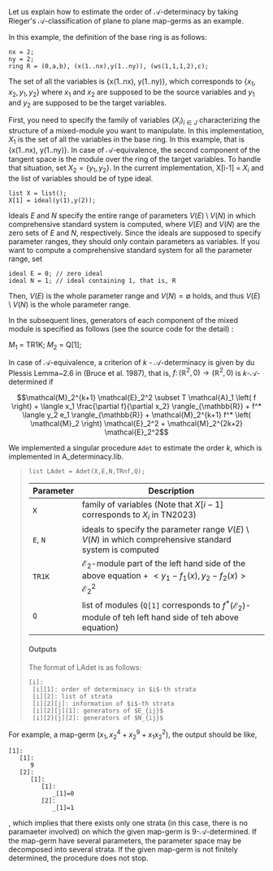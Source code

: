 Let us explain how to estimate the order of $\mathcal{A}$-determinacy by taking Rieger's $\mathcal{A}$-classification of plane to plane map-germs as an example.

In this example, the definition of the base ring is as follows: 

```Singular
nx = 2;
ny = 2;
ring R = (0,a,b), (x(1..nx),y(1..ny)), (ws(1,1,1,2),c);
```

The set of all the variables is {x(1..nx), y(1..ny)}, which corresponds to $\lbrace x_1, x_2, y_1, y_2 \rbrace$ where $x_1$ and $x_2$ are supposed to be the source variables and $y_1$ and $y_2$ are supposed to be the target variables.

First, you need to specify the family of variables $(X_i)_{i \in J}$ characterizing the structure of a mixed-module you want to manipulate. In this implementation, $X_1$ is the set of all the variables in the base ring. In this example, that is {x(1..nx), y(1..ny)}. In case of $\mathcal{A}$-equivalence, the second component of the tangent space is the module over the ring of the target variables. To handle that situation, set $X_2 = \lbrace y_1, y_2 \rbrace$. In the current implementation, X[i-1] = $X_i$ and the list of variables should be of type ideal. 

```Singular
list X = list();
X[1] = ideal(y(1),y(2));
```

Ideals $E$ and $N$ specify the entire range of parameters $V(E) \setminus V(N)$ in which comprehensive standard system is computed, where $V \left( E \right)$ and $V \left( N \right)$ are the zero sets of $E$ and $N$, respectively. Since the ideals are supposed to specify parameter ranges, they should only contain parameters as variables. If you want to compute a comprehensive standard system for all the parameter range, set 

```Singular
ideal E = 0; // zero ideal
ideal N = 1; // ideal containing 1, that is, R
```

Then, $V(E)$ is the whole parameter range and $V(N) = \emptyset$ holds, and thus $V(E) \setminus V(N)$ is the whole parameter range. 

In the subsequent lines, generators of each component of the mixed module is specified as follows (see the source code for the detail) :

$M_1$ = TR1K;
$M_2$ = Q[1];

In case of $\mathcal{A}$-equivalence, a criterion of $k$ - $\mathcal{A}$-determinacy is given by du Plessis Lemma~2.6 in (Bruce et al. 1987), that is, $f \colon \left( \mathbb{R}^2, 0 \right) \rightarrow \left( \mathbb{R}^2, 0 \right)$ is $k$-$\mathcal{A}$-determined if
```math
\mathcal{M}_2^{k+1} \mathcal{E}_2^2 \subset T \mathcal{A}_1 \left( f \right) + \langle x_1 \frac{\partial f}{\partial x_2} \rangle_{\mathbb{R}} + f^* \langle y_2 e_1 \rangle_{\mathbb{R}} + \mathcal{M}_2^{k+1} f^* \left( \mathcal{M}_2 \right) \mathcal{E}_2^2 + \mathcal{M}_2^{2k+2} \mathcal{E}_2^2
```
We implemented a singular procedure `Adet` to estimate the order $k$, which is implemented in A_determinacy.lib.

> ```Singular
> list LAdet = Adet(X,E,N,TRnf,Q);
> ```
> | Parameter | Description |
> | --------- | ----------- |
> | `X` | family of variables (Note that $X[i-1]$ corresponds to $X_i$ in TN2023) |
> | `E`, `N` | ideals to specify the parameter range $V \left( E \right) \setminus V \left( N \right)$ in which comprehensive standard system is computed |
> | `TR1K` | $\mathcal{E}_2$-module part of the left hand side of the above equation + $<y_1 - f_1 (x), y_2 - f_2(x)> \mathcal{E}_2^2$ |
> | `Q` | list of modules (`Q[1]` corresponds to $f^* \left( \mathcal{E}_2 \right)$-module of teh left hand side of teh above equation) |
> #### Outputs
> The format of LAdet is as follows:
> ```Singular
> [i]:
>  [i][1]: order of determinacy in $i$-th strata
>  [i][2]: list of strata
>  [i][2][j]: information of $i$-th strata
>  [i][2][j][1]: generators of $E_{ij}$
>  [i][2][j][2]: generators of $N_{ij}$
> ```

For example, a map-germ $(x_1, x_2^4 + x_2^9 + x_1 x_2^2)$, the output should be like, 
```Singular
[1]:
   [1]:
      9
   [2]:
      [1]:
         [1]:
            _[1]=0
         [2]:
            _[1]=1
```
, which implies that there exists only one strata (in this case, there is no paramaeter involved) on which the given map-germ is $9$-$\mathcal{A}$-determined. If the map-germ have several parameters, the parameter space may be decomposed into several strata. If the given map-germ is not finitely determined, the procedure does not stop.
